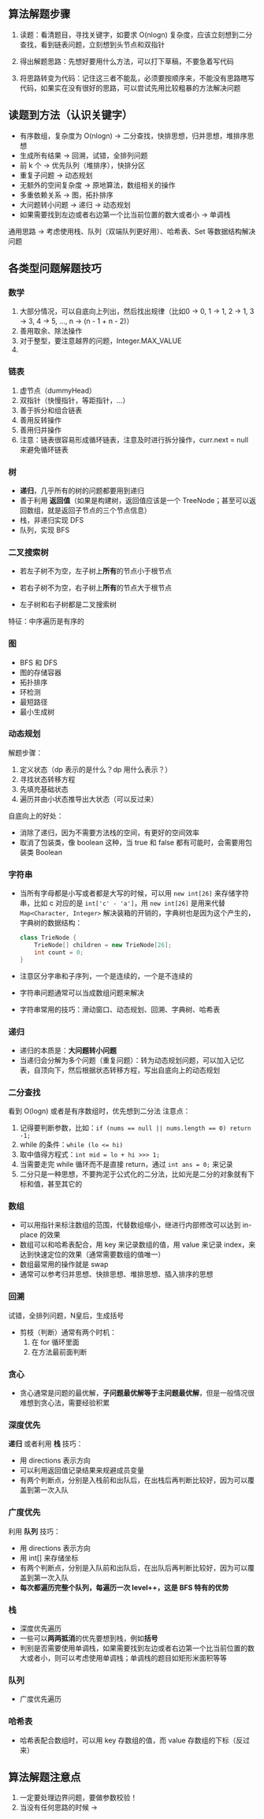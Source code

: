 ## 算法解题步骤
1. 读题：看清题目，寻找关键字，如要求 O(nlogn) 复杂度，应该立刻想到二分查找，看到链表问题，立刻想到头节点和双指针

2. 得出解题思路：先想好要用什么方法，可以打下草稿，不要急着写代码
3. 将思路转变为代码：记住这三者不能乱，必须要按顺序来，不能没有思路瞎写代码，如果实在没有很好的思路，可以尝试先用比较粗暴的方法解决问题

## 读题到方法（认识关键字）

- 有序数组，复杂度为 O(nlogn) -> 二分查找，快排思想，归并思想，堆排序思想
- 生成所有结果 -> 回溯，试错，全排列问题
- 前 k 个 -> 优先队列（堆排序），快排分区
- 重复子问题 -> 动态规划
- 无额外的空间复杂度 -> 原地算法，数组相关的操作
- 多重依赖关系 -> 图，拓扑排序
- 大问题转小问题 -> 递归  -> 动态规划
- 如果需要找到左边或者右边第一个比当前位置的数大或者小 -> 单调栈

通用思路 -> 考虑使用栈、队列（双端队列更好用）、哈希表、Set 等数据结构解决问题

## 各类型问题解题技巧

### 数学

1. 大部分情况，可以自底向上列出，然后找出规律（比如0 -> 0, 1 -> 1, 2 -> 1, 3 -> 3, 4 -> 5, ..., n -> (n - 1 + n - 2)）
2. 善用取余、除法操作
3. 对于整型，要注意越界的问题，Integer.MAX_VALUE
4. 

### 链表

1. 虚节点（dummyHead）
2. 双指针（快慢指针，等距指针，...）
3. 善于拆分和组合链表
4. 善用反转操作
5. 善用归并操作
6. 注意：链表很容易形成循环链表，注意及时进行拆分操作，curr.next = null 来避免循环链表

### 树

- **递归**，几乎所有的树的问题都要用到递归
- 善于利用 **返回值**（如果是构建树，返回值应该是一个 TreeNode；甚至可以返回数组，就是返回子节点的三个节点信息）
- 栈，非递归实现 DFS
- 队列，实现 BFS

### 二叉搜索树

* 若左子树不为空，左子树上**所有**的节点小于根节点

* 若右子树不为空，右子树上**所有**的节点大于根节点

* 左子树和右子树都是二叉搜索树

特征：中序遍历是有序的

### 图

- BFS 和 DFS
- 图的存储容器
- 拓扑排序
- 环检测
- 最短路径
- 最小生成树

### 动态规划

解题步骤：

1. 定义状态（dp 表示的是什么？dp 用什么表示？）
2. 寻找状态转移方程
3. 先填充基础状态
4. 遍历并由小状态推导出大状态（可以反过来）

自底向上的好处：

- 消除了递归，因为不需要方法栈的空间，有更好的空间效率
- 取消了包装类，像 boolean 这种，当 true 和 false 都有可能时，会需要用包装类 Boolean

### 字符串

- 当所有字母都是小写或者都是大写的时候，可以用 `new int[26]` 来存储字符串，比如 c 对应的是 `int['c' - 'a']`，用 `new int[26]` 是用来代替 `Map<Character, Integer>` 解决装箱的开销的，字典树也是因为这个产生的，字典树的数据结构：

  ```java
  class TrieNode {
      TrieNode[] children = new TrieNode[26];
      int count = 0;
  }
  ```

- 注意区分字串和子序列，一个是连续的，一个是不连续的

- 字符串问题通常可以当成数组问题来解决

- 字符串常用的技巧：滑动窗口、动态规划、回溯、字典树、哈希表

### 递归
- 递归的本质是：**大问题转小问题**
- 当递归会分解为多个问题（重复问题）：转为动态规划问题，可以加入记忆表，自顶向下，然后根据状态转移方程，写出自底向上的动态规划

### 二分查找

看到 O(logn) 或者是有序数组时，优先想到二分法
注意点：

1. 记得要判断参数，比如：`if (nums == null || nums.length == 0) return -1;`
2. while 的条件：`while (lo <= hi)`
3. 取中值得方程式：`int mid = lo + hi >>> 1;`
4. 当需要走完 while 循环而不是直接 return，通过 `int ans = 0;` 来记录
5. 二分只是一种思想，不要拘泥于公式化的二分法，比如光是二分的对象就有下标和值，甚至其它的

### 数组

- 可以用指针来标注数组的范围，代替数组缩小，继进行内部修改可以达到 in-place 的效果
- 数组可以和哈希表配合，用 key 来记录数组的值，用 value 来记录 index，来达到快速定位的效果（通常需要数组的值唯一）
- 数组最常用的操作就是 swap
- 通常可以参考归并思想、快排思想、堆排思想、插入排序的思想

### 回溯
试错，全排列问题，N皇后，生成括号

* 剪枝（判断）通常有两个时机：
  1. 在 for 循环里面
  2. 在方法最前面判断

### 贪心
- 贪心通常是问题的最优解，**子问题最优解等于主问题最优解**，但是一般情况很难想到贪心法，需要经验积累


### 深度优先
**递归** 或者利用 **栈**
技巧：

- 用 directions 表示方向
- 可以利用返回值记录结果来规避成员变量
- 有两个判断点，分别是入栈前和出队后，在出栈后再判断比较好，因为可以覆盖到第一次入队

### 广度优先
利用 **队列**
技巧：

- 用 directions 表示方向  
- 用 int[] 来存储坐标  
- 有两个判断点，分别是入队前和出队后，在出队后再判断比较好，因为可以覆盖到第一次入队
- **每次都遍历完整个队列，每遍历一次 level++，这是 BFS 特有的优势**

### 栈

* 深度优先遍历
* 一些可以**两两抵消**的优先要想到栈，例如**括号**
* 判别是否需要使用单调栈，如果需要找到左边或者右边第一个比当前位置的数大或者小，则可以考虑使用单调栈；单调栈的题目如矩形米面积等等


### 队列

* 广度优先遍历

### 哈希表

- 哈希表配合数组时，可以用 key 存数组的值，而 value 存数组的下标（反过来）

## 算法解题注意点

1. 一定要处理边界问题，要做参数校验！
2. 当没有任何思路的时候 -> 